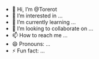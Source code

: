 - 👋 Hi, I’m @Torerot
- 👀 I’m interested in ...
- 🌱 I’m currently learning ...
- 💞️ I’m looking to collaborate on ...
- 📫 How to reach me ...
- 😄 Pronouns: ...
- ⚡ Fun fact: ...

<!---
Torerot/Torerot is a ✨ special ✨ repository because its `README.md` (this file) appears on your GitHub profile.
You can click the Preview link to take a look at your changes.
--->
